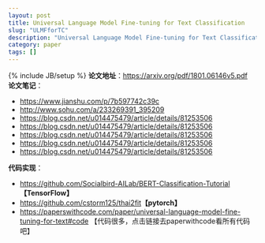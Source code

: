 ```yaml
---
layout: post
title: Universal Language Model Fine-tuning for Text Classification
slug: "ULMFforTC"
description: "Universal Language Model Fine-tuning for Text Classification论文笔记"
category: paper
tags: []
---
```

{% include JB/setup %}
**论文地址**：<https://arxiv.org/pdf/1801.06146v5.pdf>  
**论文笔记**：
- <https://www.jianshu.com/p/7b597742c39c>  
- <http://www.sohu.com/a/233269391_395209>  
- <https://blog.csdn.net/u014475479/article/details/81253506>  
- <https://blog.csdn.net/u014475479/article/details/81253506>  
- <https://blog.csdn.net/u014475479/article/details/81253506>  
- <https://blog.csdn.net/u014475479/article/details/81253506>  
- <https://blog.csdn.net/u014475479/article/details/81253506>   

**代码实现**：
- <https://github.com/Socialbird-AILab/BERT-Classification-Tutorial>**【TensorFlow】**  
- <https://github.com/cstorm125/thai2fit>**【pytorch】**  
- <https://paperswithcode.com/paper/universal-language-model-fine-tuning-for-text#code> 【代码很多，点击链接去paperwithcode看所有代码吧】 

 